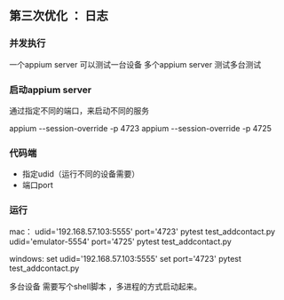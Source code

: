 ## 第三次优化 ： 日志

### 并发执行

一个appium server 可以测试一台设备 多个appium server 测试多台测试

### 启动appium server

通过指定不同的端口，来启动不同的服务

appium --session-override -p 4723 appium --session-override -p 4725

### 代码端

- 指定udid（运行不同的设备需要）
- 端口port

### 运行

mac： udid='192.168.57.103:5555' port='4723' pytest test_addcontact.py udid='emulator-5554' port='4725' pytest
test_addcontact.py

windows:
set udid='192.168.57.103:5555' set port='4723'
pytest test_addcontact.py

多台设备 需要写个shell脚本 ，多进程的方式启动起来。